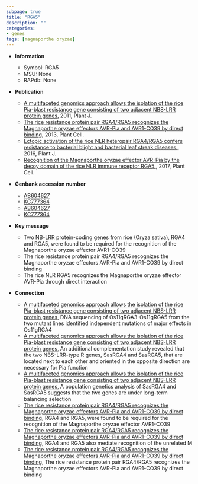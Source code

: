 ```yaml
---
subpage: true
title: "RGA5"
description: ""
categories:
- genes
tags: [magnaporthe oryzae]
---
```


* **Information**  
    + Symbol: RGA5  
    + MSU: None  
    + RAPdb: None  

* **Publication**  
    + [A multifaceted genomics approach allows the isolation of the rice Pia-blast resistance gene consisting of two adjacent NBS-LRR protein genes](http://www.ncbi.nlm.nih.gov/pubmed?term=A+multifaceted+genomics+approach+allows+the+isolation+of+the+rice+Pia-blast+resistance+gene+consisting+of+two+adjacent+NBS-LRR+protein+genes%5BTitle%5D), 2011, Plant J.
    + [The rice resistance protein pair RGA4/RGA5 recognizes the Magnaporthe oryzae effectors AVR-Pia and AVR1-CO39 by direct binding](http://www.ncbi.nlm.nih.gov/pubmed?term=The+rice+resistance+protein+pair+RGA4/RGA5+recognizes+the+Magnaporthe+oryzae+effectors+AVR-Pia+and+AVR1-CO39+by+direct+binding%5BTitle%5D), 2013, Plant Cell.
    + [Ectopic activation of the rice NLR heteropair RGA4/RGA5 confers resistance to bacterial blight and bacterial leaf streak diseases.](http://www.ncbi.nlm.nih.gov/pubmed?term=Ectopic+activation+of+the+rice+NLR+heteropair+RGA4/RGA5+confers+resistance+to+bacterial+blight+and+bacterial+leaf+streak+diseases.%5BTitle%5D), 2016, Plant J.
    + [Recognition of the Magnaporthe oryzae effector AVR-Pia by the decoy domain of the rice NLR immune receptor RGA5.](http://www.ncbi.nlm.nih.gov/pubmed?term=Recognition+of+the+Magnaporthe+oryzae+effector+AVR-Pia+by+the+decoy+domain+of+the+rice+NLR+immune+receptor+RGA5.%5BTitle%5D), 2017, Plant Cell.

* **Genbank accession number**  
    + [AB604627](http://www.ncbi.nlm.nih.gov/nuccore/AB604627)
    + [KC777364](http://www.ncbi.nlm.nih.gov/nuccore/KC777364)
    + [AB604627](http://www.ncbi.nlm.nih.gov/nuccore/AB604627)
    + [KC777364](http://www.ncbi.nlm.nih.gov/nuccore/KC777364)

* **Key message**  
    + Two NB-LRR protein-coding genes from rice (Oryza sativa), RGA4 and RGA5, were found to be required for the recognition of the Magnaporthe oryzae effector AVR1-CO39
    + The rice resistance protein pair RGA4/RGA5 recognizes the Magnaporthe oryzae effectors AVR-Pia and AVR1-CO39 by direct binding
    + The rice NLR RGA5 recognizes the Magnaporthe oryzae effector AVR-Pia through direct interaction

* **Connection**  
    + [A multifaceted genomics approach allows the isolation of the rice Pia-blast resistance gene consisting of two adjacent NBS-LRR protein genes](http://www.ncbi.nlm.nih.gov/pubmed?term=A+multifaceted+genomics+approach+allows+the+isolation+of+the+rice+Pia-blast+resistance+gene+consisting+of+two+adjacent+NBS-LRR+protein+genes%5BTitle%5D), DNA sequencing of Os11gRGA3-Os11gRGA5 from the two mutant lines identified independent mutations of major effects in Os11gRGA4
    + [A multifaceted genomics approach allows the isolation of the rice Pia-blast resistance gene consisting of two adjacent NBS-LRR protein genes](http://www.ncbi.nlm.nih.gov/pubmed?term=A+multifaceted+genomics+approach+allows+the+isolation+of+the+rice+Pia-blast+resistance+gene+consisting+of+two+adjacent+NBS-LRR+protein+genes%5BTitle%5D), An additional complementation study revealed that the two NBS-LRR-type R genes, SasRGA4 and SasRGA5, that are located next to each other and oriented in the opposite direction are necessary for Pia function
    + [A multifaceted genomics approach allows the isolation of the rice Pia-blast resistance gene consisting of two adjacent NBS-LRR protein genes](http://www.ncbi.nlm.nih.gov/pubmed?term=A+multifaceted+genomics+approach+allows+the+isolation+of+the+rice+Pia-blast+resistance+gene+consisting+of+two+adjacent+NBS-LRR+protein+genes%5BTitle%5D), A population genetics analysis of SasRGA4 and SasRGA5 suggests that the two genes are under long-term balancing selection
    + [The rice resistance protein pair RGA4/RGA5 recognizes the Magnaporthe oryzae effectors AVR-Pia and AVR1-CO39 by direct binding](Oryza+sativa), RGA4 and RGA5, were found to be required for the recognition of the Magnaporthe oryzae effector AVR1-CO39
    + [The rice resistance protein pair RGA4/RGA5 recognizes the Magnaporthe oryzae effectors AVR-Pia and AVR1-CO39 by direct binding](http://www.ncbi.nlm.nih.gov/pubmed?term=The+rice+resistance+protein+pair+RGA4/RGA5+recognizes+the+Magnaporthe+oryzae+effectors+AVR-Pia+and+AVR1-CO39+by+direct+binding%5BTitle%5D), RGA4 and RGA5 also mediate recognition of the unrelated M
    + [The rice resistance protein pair RGA4/RGA5 recognizes the Magnaporthe oryzae effectors AVR-Pia and AVR1-CO39 by direct binding](http://www.ncbi.nlm.nih.gov/pubmed?term=The+rice+resistance+protein+pair+RGA4/RGA5+recognizes+the+Magnaporthe+oryzae+effectors+AVR-Pia+and+AVR1-CO39+by+direct+binding%5BTitle%5D), The rice resistance protein pair RGA4/RGA5 recognizes the Magnaporthe oryzae effectors AVR-Pia and AVR1-CO39 by direct binding




